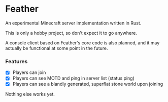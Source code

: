 # Feather

An experimental Minecraft server implementation written in Rust.

This is only a hobby project, so don't expect it to go anywhere.

A console client based on Feather's core code is also planned, and it may actually be functional
at some point in the future.

### Features
- [x] Players can join
- [x] Players can see MOTD and ping in server list (status ping)
- [x] Players can see a blandly generated, superflat stone world upon joining

Nothing else works yet.